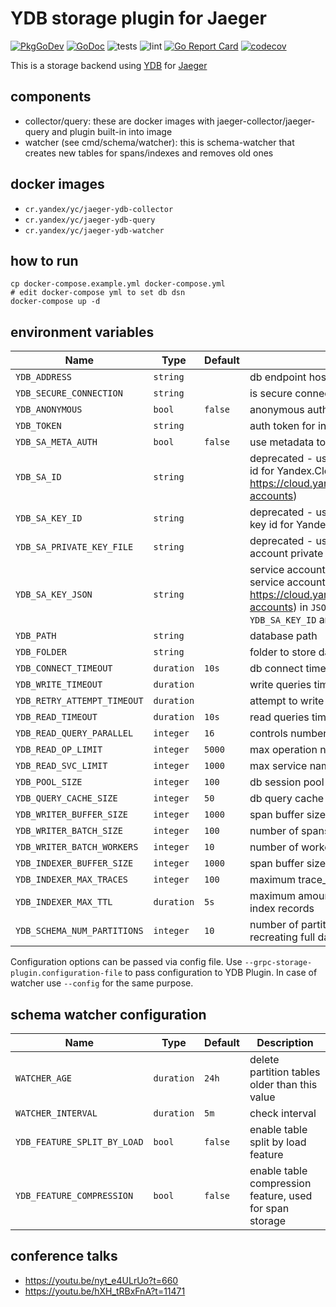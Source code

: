 # YDB storage plugin for Jaeger

[![PkgGoDev](https://pkg.go.dev/badge/github.com/ydb-platform/jaeger-ydb-store)](https://pkg.go.dev/github.com/ydb-platform/jaeger-ydb-store)
[![GoDoc](https://godoc.org/github.com/ydb-platform/jaeger-ydb-store?status.svg)](https://godoc.org/github.com/ydb-platform/jaeger-ydb-store)
![tests](https://github.com/ydb-platform/jaeger-ydb-store/workflows/tests/badge.svg?branch=master)
![lint](https://github.com/ydb-platform/jaeger-ydb-store/workflows/lint/badge.svg?branch=master)
[![Go Report Card](https://goreportcard.com/badge/github.com/ydb-platform/jaeger-ydb-store)](https://goreportcard.com/report/github.com/ydb-platform/jaeger-ydb-store)
[![codecov](https://codecov.io/gh/yandex-cloud/jaeger-ydb-store/branch/master/graph/badge.svg)](https://app.codecov.io/gh/yandex-cloud/jaeger-ydb-store)

This is a storage backend using [YDB](https://ydb.tech/) for [Jaeger](https://github.com/jaegertracing/jaeger)

## components

- collector/query: these are docker images with jaeger-collector/jaeger-query and plugin built-in into image
- watcher (see cmd/schema/watcher): this is schema-watcher that creates new tables for spans/indexes and removes old ones

## docker images

- `cr.yandex/yc/jaeger-ydb-collector`
- `cr.yandex/yc/jaeger-ydb-query`
- `cr.yandex/yc/jaeger-ydb-watcher`

## how to run

```
cp docker-compose.example.yml docker-compose.yml
# edit docker-compose yml to set db dsn
docker-compose up -d
```

## environment variables

| Name                        | Type       | Default | Description                                                                                                                                                                                                                                  |
|-----------------------------|------------|---------|----------------------------------------------------------------------------------------------------------------------------------------------------------------------------------------------------------------------------------------------|
| `YDB_ADDRESS`               | `string`   |         | db endpoint host:port to connect to                                                                                                                                                                                                          |
| `YDB_SECURE_CONNECTION`     | `string`   |         | is secure connection enabled. One of ["enabled", "disabled"]                                                                                                                                                                                 |
| `YDB_ANONYMOUS`             | `bool`     | `false` | anonymous auth                                                                                                                                                                                                                               |
| `YDB_TOKEN`                 | `string`   |         | auth token for internal purposes                                                                                                                                                                                                             |
| `YDB_SA_META_AUTH`          | `bool`     | `false` | use metadata to authorize requests ([documentation](https://cloud.yandex.com/docs/compute/operations/vm-connect/auth-inside-vm#auth-inside-vm))                                                                                              |
| `YDB_SA_ID`                 | `string`   |         | deprecated - use `YDB_SA_KEY_JSON` variable. service account id for Yandex.Cloud authorization (doc on service accounts: https://cloud.yandex.com/docs/iam/concepts/users/service-accounts)                                                  |
| `YDB_SA_KEY_ID`             | `string`   |         | deprecated - use `YDB_SA_KEY_JSON` variable. service account key id for Yandex.Cloud authorization                                                                                                                                           |
| `YDB_SA_PRIVATE_KEY_FILE`   | `string`   |         | deprecated - use `YDB_SA_KEY_JSON` variable. to service account private key for Yandex.Cloud authorization                                                                                                                                   |
| `YDB_SA_KEY_JSON`           | `string`   |         | service account key for Yandex.Cloud authorization (doc on service accounts: https://cloud.yandex.com/docs/iam/concepts/users/service-accounts) in `JSON`. This variable replaces `YDB_SA_ID`, `YDB_SA_KEY_ID` and `YDB_SA_PRIVATE_KEY_FILE` |
| `YDB_PATH`                  | `string`   |         | database path                                                                                                                                                                                                                                |
| `YDB_FOLDER`                | `string`   |         | folder to store data in)                                                                                                                                                                                                                     |
| `YDB_CONNECT_TIMEOUT`       | `duration` | `10s`   | db connect timeout                                                                                                                                                                                                                           |
| `YDB_WRITE_TIMEOUT`         | `duration` |         | write queries timeout                                                                                                                                                                                                                        |
| `YDB_RETRY_ATTEMPT_TIMEOUT` | `duration` |         | attempt to write queries timeout                                                                                                                                                                                                             |
| `YDB_READ_TIMEOUT`          | `duration` | `10s`   | read queries timeout                                                                                                                                                                                                                         |
| `YDB_READ_QUERY_PARALLEL`   | `integer`  | `16`    | controls number of parallel read subqueries                                                                                                                                                                                                  |
| `YDB_READ_OP_LIMIT`         | `integer`  | `5000`  | max operation names to fetch for service                                                                                                                                                                                                     |
| `YDB_READ_SVC_LIMIT`        | `integer`  | `1000`  | max service names to fetch                                                                                                                                                                                                                   |
| `YDB_POOL_SIZE`             | `integer`  | `100`   | db session pool size                                                                                                                                                                                                                         |
| `YDB_QUERY_CACHE_SIZE`      | `integer`  | `50`    | db query cache size                                                                                                                                                                                                                          |
| `YDB_WRITER_BUFFER_SIZE`    | `integer`  | `1000`  | span buffer size for batch writer                                                                                                                                                                                                            |
| `YDB_WRITER_BATCH_SIZE`     | `integer`  | `100`   | number of spans in batch write calls                                                                                                                                                                                                         |
| `YDB_WRITER_BATCH_WORKERS`  | `integer`  | `10`    | number of workers processing batch writes                                                                                                                                                                                                    |
| `YDB_INDEXER_BUFFER_SIZE`   | `integer`  | `1000`  | span buffer size for indexer                                                                                                                                                                                                                 |
| `YDB_INDEXER_MAX_TRACES`    | `integer`  | `100`   | maximum trace_id count in a single index record                                                                                                                                                                                              |
| `YDB_INDEXER_MAX_TTL`       | `duration` | `5s`    | maximum amount of time for indexer to batch trace_ids for index records                                                                                                                                                                      |
| `YDB_SCHEMA_NUM_PARTITIONS` | `integer`  | `10`    | number of partitioned tables per day. Changing it requires recreating full data set                                                                                                                                                          |

Configuration options can be passed via config file. Use `--grpc-storage-plugin.configuration-file` to pass configuration to YDB Plugin. In case of watcher use `--config` for the same purpose.  

## schema watcher configuration

| Name                        | Type       | Default | Description                                             |
|-----------------------------|------------|---------|---------------------------------------------------------|
| `WATCHER_AGE`               | `duration` | `24h`   | delete partition tables older than this value           |
| `WATCHER_INTERVAL`          | `duration` | `5m`    | check interval                                          |
| `YDB_FEATURE_SPLIT_BY_LOAD` | `bool`     | `false` | enable table split by load feature                      |
| `YDB_FEATURE_COMPRESSION`   | `bool`     | `false` | enable table compression feature, used for span storage |

## conference talks

- https://youtu.be/nyt_e4ULrUo?t=660
- https://youtu.be/hXH_tRBxFnA?t=11471
